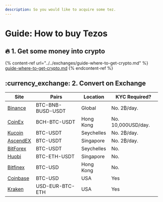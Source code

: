 ```yaml
---
description: So you would like to acquire some tez.
---
```


# Guide: How to buy Tezos

## :fire: 1. Get some money into crypto

{% content-ref url="../../exchanges/guide-where-to-get-crypto.md" %}
[guide-where-to-get-crypto.md](../../exchanges/guide-where-to-get-crypto.md)
{% endcontent-ref %}

## :currency\_exchange: 2. Convert on Exchange

| Site                                                                   | Pairs             | Location   | KYC Required?      |
| ---------------------------------------------------------------------- | ----------------- | ---------- | ------------------ |
| [Binance](https://www.binance.com/en/register?ref=RI4R7YI6)            | BTC-BNB-BUSD-USDT | Global     | No. 2₿/day.        |
| [CoinEx](https://www.coinex.com/register?refer\_code=6rcz2)            | BCH-BTC-USDT      | Hong Kong  | No. 10,000USD/day. |
| [Kucoin](https://www.kucoin.com/ucenter/signup?rcode=2M43tty)          | BTC-USDT          | Seychelles | No. 2₿/day.        |
| [AscendEX](https://ascendex.com/)                                      | BTC-USDT          | Singapore  | No. 2₿/day.        |
| [BitForex](https://www.bitforex.com/)                                  | BTC-USDT          | Seychelles | No.                |
| [Huobi](https://www.hbg.com/en-us/exchange/?s=xtz\_btc\&invite\_code=) | BTC-ETH-USDT      | Singapore  | No.                |
| [Bitfinex](https://www.bitfinex.com/t/ETH:UST)                         | BTC-USD           | Hong Kong  | No.                |
| [Coinbase](https://pro.coinbase.com/trade/ETH-USDC)                    | BTC-USD           | USA        | Yes                |
| [Kraken](https://www.kraken.com/)                                      | USD-EUR-BTC-ETH   | USA        | Yes                |
